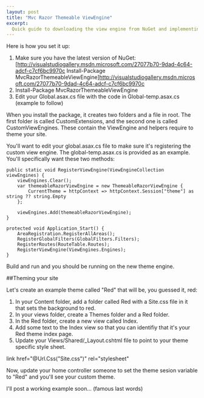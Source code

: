 ```yaml
---
layout: post
title: "Mvc Razor Themeable ViewEngine"
excerpt:
  Quick guide to downloading the view engine from NuGet and implementing it on your MVC3 site.
---
```


Here is how you set it up:

1. Make sure you have the latest version of NuGet: [http://visualstudiogallery.msdn.microsoft.com/27077b70-9dad-4c64-adcf-c7cf6bc9970c
Install-Package MvcRazorThemeableViewEngine]http://visualstudiogallery.msdn.microsoft.com/27077b70-9dad-4c64-adcf-c7cf6bc9970c
2. Install-Package MvcRazorThemeableViewEngine
3. Edit your Global.asax.cs file with the code in Global-temp.asax.cs (example to follow)

When you install the package, it creates two folders and a file in root. The first folder is called CustomExtensions, and the second one is called CustomViewEngines. These contain the ViewEngine and helpers require to theme your site.

You'll want to edit your global.asax.cs file to make sure it's registering the custom view engine. The global-temp.asax.cs is provided as an example. You'll specifically want these two methods:

	public static void RegisterViewEngine(ViewEngineCollection viewEngines) {
		viewEngines.Clear();
        var themeableRazorViewEngine = new ThemeableRazorViewEngine {
			CurrentTheme = httpContext => httpContext.Session["theme"] as string ?? string.Empty
		};

        viewEngines.Add(themeableRazorViewEngine);
    }

	protected void Application_Start() {
        AreaRegistration.RegisterAllAreas();
        RegisterGlobalFilters(GlobalFilters.Filters);
        RegisterRoutes(RouteTable.Routes);
        RegisterViewEngine(ViewEngines.Engines);
    }

Build and run and you should be running on the new theme engine.

##Theming your site

Let's create an example theme called "Red" that will be, you guessed it, red:

1. In your Content folder, add a folder called Red with a Site.css file in it that sets the background to red.
2. In your views folder, create a Themes folder and a Red folder.
3. In the Red folder, create a new view called Index.
4. Add some text to the Index view so that you can identifiy that it's your Red theme index page.
5. Update your Views/Shared/_Layout.cshtml file to point to your theme specific style sheet.

link href="@Url.Css("Site.css")" rel="stylesheet"

Now, update your home controller someone to set the theme sesion variable to "Red" and you'll see your custom theme.

I'll post a working example soon... (famous last words)